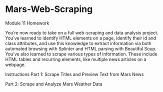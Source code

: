 # Mars-Web-Scraping
Module 11 Homework

You’re now ready to take on a full web-scraping and data analysis project. You’ve learned to identify HTML elements on a page, identify their id and class attributes, and use this knowledge to extract information via both automated browsing with Splinter and HTML parsing with Beautiful Soup. You’ve also learned to scrape various types of information. These include HTML tables and recurring elements, like multiple news articles on a webpage.


Instructions
Part 1: Scrape Titles and Preview Text from Mars News

Part 2: Scrape and Analyze Mars Weather Data
